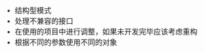 <span  style="font-family: Simsun,serif; font-size: 17px; ">

- 结构型模式
- 处理不兼容的接口
- 在使用的项目中进行调整，如果未开发完毕应该考虑重构
- 根据不同的参数使用不同的对象


</span>